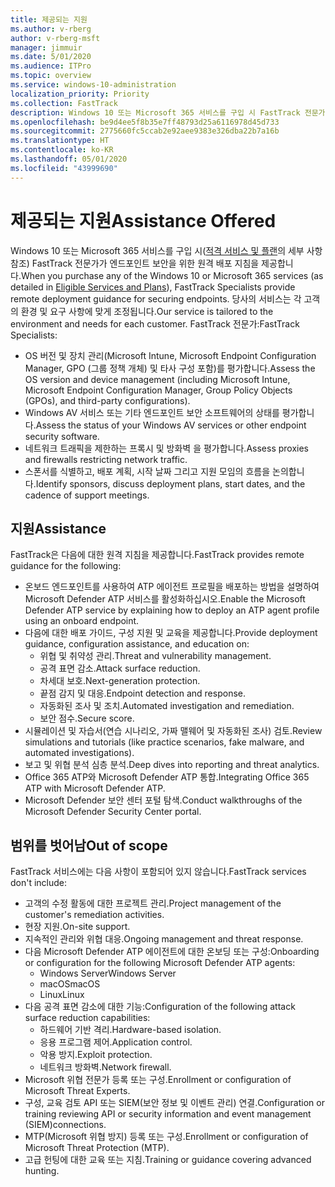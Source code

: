 ```yaml
---
title: 제공되는 지원
ms.author: v-rberg
author: v-rberg-msft
manager: jimmuir
ms.date: 5/01/2020
ms.audience: ITPro
ms.topic: overview
ms.service: windows-10-administration
localization_priority: Priority
ms.collection: FastTrack
description: Windows 10 또는 Microsoft 365 서비스를 구입 시 FastTrack 전문가가 엔드포인트 보안을 위한 원격 배포 지침을 제공합니다. 당사의 서비스는 각 고객의 환경 및 요구 사항에 맞게 조정됩니다.
ms.openlocfilehash: be9d4ee5f8b35e7ff48793d25a6116978d45d733
ms.sourcegitcommit: 2775660fc5ccab2e92aee9383e326dba22b7a16b
ms.translationtype: HT
ms.contentlocale: ko-KR
ms.lasthandoff: 05/01/2020
ms.locfileid: "43999690"
---
```

# <a name="assistance-offered"></a><span data-ttu-id="00af9-104">제공되는 지원</span><span class="sxs-lookup"><span data-stu-id="00af9-104">Assistance Offered</span></span>  

<span data-ttu-id="00af9-105">Windows 10 또는 Microsoft 365 서비스를 구입 시([적격 서비스 및 플랜](M365-eligible-services-and-plans.md)의 세부 사항 참조) FastTrack 전문가가 엔드포인트 보안을 위한 원격 배포 지침을 제공합니다.</span><span class="sxs-lookup"><span data-stu-id="00af9-105">When you purchase any of the Windows 10 or Microsoft 365 services (as detailed in [Eligible Services and Plans](M365-eligible-services-and-plans.md)), FastTrack Specialists provide remote deployment guidance for securing endpoints.</span></span> <span data-ttu-id="00af9-106">당사의 서비스는 각 고객의 환경 및 요구 사항에 맞게 조정됩니다.</span><span class="sxs-lookup"><span data-stu-id="00af9-106">Our service is tailored to the environment and needs for each customer.</span></span> <span data-ttu-id="00af9-107">FastTrack 전문가:</span><span class="sxs-lookup"><span data-stu-id="00af9-107">FastTrack Specialists:</span></span>
- <span data-ttu-id="00af9-108">OS 버전 및 장치 관리(Microsoft Intune, Microsoft Endpoint Configuration Manager, GPO (그룹 정책 개체) 및 타사 구성 포함)를 평가합니다.</span><span class="sxs-lookup"><span data-stu-id="00af9-108">Assess the OS version and device management (including Microsoft Intune, Microsoft Endpoint Configuration Manager, Group Policy Objects (GPOs), and third-party configurations).</span></span>
- <span data-ttu-id="00af9-109">Windows AV 서비스 또는 기타 엔드포인트 보안 소프트웨어의 상태를 평가합니다.</span><span class="sxs-lookup"><span data-stu-id="00af9-109">Assess the status of your Windows AV services or other endpoint security software.</span></span>
- <span data-ttu-id="00af9-110">네트워크 트래픽을 제한하는 프록시 및 방화벽 을 평가합니다.</span><span class="sxs-lookup"><span data-stu-id="00af9-110">Assess proxies and firewalls restricting network traffic.</span></span>
- <span data-ttu-id="00af9-111">스폰서를 식별하고, 배포 계획, 시작 날짜 그리고 지원 모임의 흐름을 논의합니다.</span><span class="sxs-lookup"><span data-stu-id="00af9-111">Identify sponsors, discuss deployment plans, start dates, and the cadence of support meetings.</span></span>

## <a name="assistance"></a><span data-ttu-id="00af9-112">지원</span><span class="sxs-lookup"><span data-stu-id="00af9-112">Assistance</span></span>

<span data-ttu-id="00af9-113">FastTrack은 다음에 대한 원격 지침을 제공합니다.</span><span class="sxs-lookup"><span data-stu-id="00af9-113">FastTrack provides remote guidance for the following:</span></span>
- <span data-ttu-id="00af9-114">온보드 엔드포인트를 사용하여 ATP 에이전트 프로필을 배포하는 방법을 설명하여 Microsoft Defender ATP 서비스를 활성화하십시오.</span><span class="sxs-lookup"><span data-stu-id="00af9-114">Enable the Microsoft Defender ATP service by explaining how to deploy an ATP agent profile using an onboard endpoint.</span></span>
- <span data-ttu-id="00af9-115">다음에 대한 배포 가이드, 구성 지원 및 교육을 제공합니다.</span><span class="sxs-lookup"><span data-stu-id="00af9-115">Provide deployment guidance, configuration assistance, and education on:</span></span>
    - <span data-ttu-id="00af9-116">위협 및 취약성 관리.</span><span class="sxs-lookup"><span data-stu-id="00af9-116">Threat and vulnerability management.</span></span>
    - <span data-ttu-id="00af9-117">공격 표면 감소.</span><span class="sxs-lookup"><span data-stu-id="00af9-117">Attack surface reduction.</span></span>
    - <span data-ttu-id="00af9-118">차세대 보호.</span><span class="sxs-lookup"><span data-stu-id="00af9-118">Next-generation protection.</span></span>
    - <span data-ttu-id="00af9-119">끝점 감지 및 대응.</span><span class="sxs-lookup"><span data-stu-id="00af9-119">Endpoint detection and response.</span></span>
    - <span data-ttu-id="00af9-120">자동화된 조사 및 조치.</span><span class="sxs-lookup"><span data-stu-id="00af9-120">Automated investigation and remediation.</span></span>
    - <span data-ttu-id="00af9-121">보안 점수.</span><span class="sxs-lookup"><span data-stu-id="00af9-121">Secure score.</span></span>
- <span data-ttu-id="00af9-122">시뮬레이션 및 자습서(연습 시나리오, 가짜 맬웨어 및 자동화된 조사) 검토.</span><span class="sxs-lookup"><span data-stu-id="00af9-122">Review simulations and tutorials (like practice scenarios, fake malware, and automated investigations).</span></span>
- <span data-ttu-id="00af9-123">보고 및 위협 분석 심층 분석.</span><span class="sxs-lookup"><span data-stu-id="00af9-123">Deep dives into reporting and threat analytics.</span></span>
- <span data-ttu-id="00af9-124">Office 365 ATP와 Microsoft Defender ATP 통합.</span><span class="sxs-lookup"><span data-stu-id="00af9-124">Integrating Office 365 ATP with Microsoft Defender ATP.</span></span>
- <span data-ttu-id="00af9-125">Microsoft Defender 보안 센터 포털 탐색.</span><span class="sxs-lookup"><span data-stu-id="00af9-125">Conduct walkthroughs of the Microsoft Defender Security Center portal.</span></span>

## <a name="out-of-scope"></a><span data-ttu-id="00af9-126">범위를 벗어남</span><span class="sxs-lookup"><span data-stu-id="00af9-126">Out of scope</span></span>

<span data-ttu-id="00af9-127">FastTrack 서비스에는 다음 사항이 포함되어 있지 않습니다.</span><span class="sxs-lookup"><span data-stu-id="00af9-127">FastTrack services don't include:</span></span>
- <span data-ttu-id="00af9-128">고객의 수정 활동에 대한 프로젝트 관리.</span><span class="sxs-lookup"><span data-stu-id="00af9-128">Project management of the customer's remediation activities.</span></span>
- <span data-ttu-id="00af9-129">현장 지원.</span><span class="sxs-lookup"><span data-stu-id="00af9-129">On-site support.</span></span>
- <span data-ttu-id="00af9-130">지속적인 관리와 위협 대응.</span><span class="sxs-lookup"><span data-stu-id="00af9-130">Ongoing management and threat response.</span></span>
- <span data-ttu-id="00af9-131">다음 Microsoft Defender ATP 에이전트에 대한 온보딩 또는 구성:</span><span class="sxs-lookup"><span data-stu-id="00af9-131">Onboarding or configuration for the following Microsoft Defender ATP agents:</span></span>
   - <span data-ttu-id="00af9-132">Windows Server</span><span class="sxs-lookup"><span data-stu-id="00af9-132">Windows Server</span></span>
   - <span data-ttu-id="00af9-133">macOS</span><span class="sxs-lookup"><span data-stu-id="00af9-133">macOS</span></span>
   - <span data-ttu-id="00af9-134">Linux</span><span class="sxs-lookup"><span data-stu-id="00af9-134">Linux</span></span>
- <span data-ttu-id="00af9-135">다음 공격 표면 감소에 대한 기능:</span><span class="sxs-lookup"><span data-stu-id="00af9-135">Configuration of the following attack surface reduction capabilities:</span></span>
    - <span data-ttu-id="00af9-136">하드웨어 기반 격리.</span><span class="sxs-lookup"><span data-stu-id="00af9-136">Hardware-based isolation.</span></span>
    - <span data-ttu-id="00af9-137">응용 프로그램 제어.</span><span class="sxs-lookup"><span data-stu-id="00af9-137">Application control.</span></span>
    - <span data-ttu-id="00af9-138">악용 방지.</span><span class="sxs-lookup"><span data-stu-id="00af9-138">Exploit protection.</span></span>
    - <span data-ttu-id="00af9-139">네트워크 방화벽.</span><span class="sxs-lookup"><span data-stu-id="00af9-139">Network firewall.</span></span>
- <span data-ttu-id="00af9-140">Microsoft 위협 전문가 등록 또는 구성.</span><span class="sxs-lookup"><span data-stu-id="00af9-140">Enrollment or configuration of Microsoft Threat Experts.</span></span>
- <span data-ttu-id="00af9-141">구성, 교육 검토 API 또는 SIEM(보안 정보 및 이벤트 관리) 연결.</span><span class="sxs-lookup"><span data-stu-id="00af9-141">Configuration or training reviewing API or security information and event management (SIEM)connections.</span></span>
- <span data-ttu-id="00af9-142">MTP(Microsoft 위협 방지) 등록 또는 구성.</span><span class="sxs-lookup"><span data-stu-id="00af9-142">Enrollment or configuration of Microsoft Threat Protection (MTP).</span></span>
- <span data-ttu-id="00af9-143">고급 헌팅에 대한 교육 또는 지침.</span><span class="sxs-lookup"><span data-stu-id="00af9-143">Training or guidance covering advanced hunting.</span></span>
